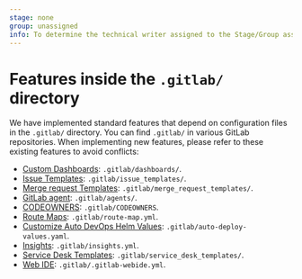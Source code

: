 ```yaml
---
stage: none
group: unassigned
info: To determine the technical writer assigned to the Stage/Group associated with this page, see https://about.gitlab.com/handbook/engineering/ux/technical-writing/#assignments
---
```


# Features inside the `.gitlab/` directory

We have implemented standard features that depend on configuration files in the `.gitlab/` directory. You can find `.gitlab/` in various GitLab repositories.
When implementing new features, please refer to these existing features to avoid conflicts:

- [Custom Dashboards](../operations/metrics/dashboards/index.md#add-a-new-dashboard-to-your-project): `.gitlab/dashboards/`.
- [Issue Templates](../user/project/description_templates.md#create-an-issue-template): `.gitlab/issue_templates/`.
- [Merge request Templates](../user/project/description_templates.md#create-a-merge-request-template): `.gitlab/merge_request_templates/`.
- [GitLab agent](https://gitlab.com/gitlab-org/cluster-integration/gitlab-agent/-/blob/master/doc/configuration_repository.md#layout): `.gitlab/agents/`.
- [CODEOWNERS](../user/project/code_owners.md#set-up-code-owners): `.gitlab/CODEOWNERS`.
- [Route Maps](../ci/review_apps/#route-maps): `.gitlab/route-map.yml`.
- [Customize Auto DevOps Helm Values](../topics/autodevops/customize.md#customize-values-for-helm-chart): `.gitlab/auto-deploy-values.yaml`.
- [Insights](../user/project/insights/index.md#configure-your-insights): `.gitlab/insights.yml`.
- [Service Desk Templates](../user/project/service_desk.md#using-customized-email-templates): `.gitlab/service_desk_templates/`.
- [Web IDE](../user/project/web_ide/index.md#web-ide-configuration-file): `.gitlab/.gitlab-webide.yml`.
